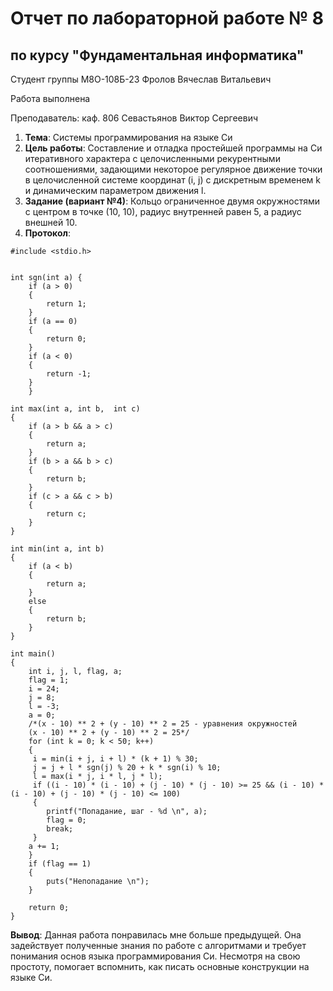 # Отчет по лабораторной работе № 8
## по курсу "Фундаментальная информатика"

Студент группы М8О-108Б-23 Фролов Вячеслав Витальевич

Работа выполнена 

Преподаватель: каф. 806 Севастьянов Виктор Сергеевич

1. **Тема**: Системы программирования на языке Си
2. **Цель работы**: Составление и отладка простейшей программы на Си итеративного характера с целочисленными рекурентными соотношениями, задающими некоторое регулярное движение точки в целочисленной системе координат (i, j) с дискретным временем k и динамическим параметром движения l.
3. **Задание (вариант №4)**: Кольцо ограниченное двумя окружностями с центром в точке (10, 10), радиус внутренней равен 5, а радиус внешней 10.
4. **Протокол**: 

```
#include <stdio.h>


int sgn(int a) {
    if (a > 0)
    {
        return 1;
    }
    if (a == 0)
    {
        return 0;
    }
    if (a < 0)
    {
        return -1;
    }
    }

int max(int a, int b,  int c) 
{
    if (a > b && a > c)
    {
        return a;
    }
    if (b > a && b > c)
    {
        return b;
    }
    if (c > a && c > b)
    {
        return c;
    }
}

int min(int a, int b)
{
    if (a < b)
    {
        return a;
    }
    else
    {
        return b;
    }
}

int main()
{
    int i, j, l, flag, a;
    flag = 1;
    i = 24;
    j = 8;
    l = -3;
    a = 0;
    /*(x - 10) ** 2 + (y - 10) ** 2 = 25 - уравнения окружностей
    (x - 10) ** 2 + (y - 10) ** 2 = 25*/ 
    for (int k = 0; k < 50; k++)
    {
     i = min(i + j, i + l) * (k + 1) % 30;
     j = j + l * sgn(j) % 20 + k * sgn(i) % 10;
     l = max(i * j, i * l, j * l);
     if ((i - 10) * (i - 10) + (j - 10) * (j - 10) >= 25 && (i - 10) * (i - 10) + (j - 10) * (j - 10) <= 100) 
     {
        printf("Попадание, шаг - %d \n", a);
        flag = 0;
        break;
     }
    a += 1;
    }
    if (flag == 1)
    {
        puts("Непопадание \n");
    }

    return 0;
}
```

**Вывод**: Данная работа понравилась мне больше предыдущей. Она задействует полученные знания по работе с алгоритмами и требует понимания основ языка программирования Си. Несмотря на свою простоту, помогает вспомнить, как писать основные конструкции на языке Си.
